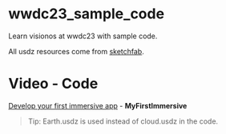 # wwdc23_sample_code
Learn visionos at wwdc23 with sample code.

All usdz resources come from [sketchfab](https://sketchfab.com/feed).

# Video - Code

[Develop your first immersive app](https://developer.apple.com/videos/play/wwdc2023/10203/) - **MyFirstImmersive**
> Tip: Earth.usdz is used instead of cloud.usdz in the code.
